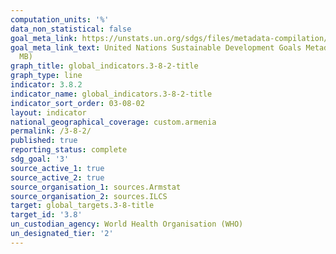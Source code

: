 ```yaml
---
computation_units: '%'
data_non_statistical: false
goal_meta_link: https://unstats.un.org/sdgs/files/metadata-compilation/Metadata-Goal-3.pdf
goal_meta_link_text: United Nations Sustainable Development Goals Metadata (PDF 4.0
  MB)
graph_title: global_indicators.3-8-2-title
graph_type: line
indicator: 3.8.2
indicator_name: global_indicators.3-8-2-title
indicator_sort_order: 03-08-02
layout: indicator
national_geographical_coverage: custom.armenia
permalink: /3-8-2/
published: true
reporting_status: complete
sdg_goal: '3'
source_active_1: true
source_active_2: true
source_organisation_1: sources.Armstat
source_organisation_2: sources.ILCS
target: global_targets.3-8-title
target_id: '3.8'
un_custodian_agency: World Health Organisation (WHO)
un_designated_tier: '2'
---
```


